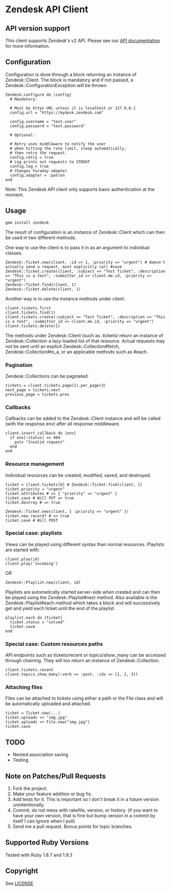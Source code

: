 # Zendesk API Client

## API version support

This client supports Zendesk's v2 API.  Please see our [API documentation](http://developer.zendesk.com) for more information.

## Configuration

Configuration is done through a block returning an instance of Zendesk::Client.
The block is mandatory and if not passed, a Zendesk::ConfigurationException will be thrown.

```
Zendesk.configure do |config|
  # Mandatory:

  # Must be https URL unless it is localhost or 127.0.0.1
  config.url = "https://mydesk.zendesk.com"

  config.username = "test.user"
  config.password = "test.password"

  # Optional:

  # Retry uses middleware to notify the user
  # when hitting the rate limit, sleep automatically,
  # then retry the request.
  config.retry = true
  # Log prints out requests to STDOUT
  config.log = true
  # Changes Faraday adapter
  config.adapter = :patron
end
```

Note: This Zendesk API client only supports basic authentication at the moment.

## Usage

    gem install zendesk

The result of configuration is an instance of Zendesk::Client which can then be used in two different methods.

One way to use the client is to pass it in as an argument to individual classes.

```
Zendesk::Ticket.new(client, :id => 1, :priority => "urgent") # doesn't actually send a request, must explicitly call #save
Zendesk::Ticket.create(client, :subject => "Test Ticket", :description => "This is a test", :submitter_id => client.me.id, :priority => "urgent")
Zendesk::Ticket.find(client, 1)
Zendesk::Ticket.delete(client, 1)
```

Another way is to use the instance methods under client.

```
client.tickets.first
client.tickets.find(1)
client.tickets.create(:subject => "Test Ticket", :description => "This is a test", :submitter_id => client.me.id, :priority => "urgent")
client.tickets.delete(1)
```

The methods under Zendesk::Client (such as .tickets) return an instance of Zendesk::Collection a lazy-loaded list of that resource.
Actual requests may not be sent until an explicit Zendesk::Collection#fetch, Zendesk::Collection#to_a, or an applicable methods such
as #each.

### Pagination

Zendesk::Collections can be paginated:

```
tickets = client.tickets.page(2).per_page(3)
next_page = tickets.next
previous_page = tickets.prev
```

### Callbacks

Callbacks can be added to the Zendesk::Client instance and will be called (with the response env) after all response middleware.

```
client.insert_callback do |env|
  if env[:status] == 404
    puts "Invalid request"
  end
end
```

### Resource management

Individual resources can be created, modified, saved, and destroyed.

```
ticket = client.tickets[0] # Zendesk::Ticket.find(client, 1)
ticket.priority = "urgent"
ticket.attributes # => { "priority" => "urgent" }
ticket.save # Will PUT => true
ticket.destroy # => true

Zendesk::Ticket.new(client, { :priority => "urgent" })
ticket.new_record? # => true
ticket.save # Will POST
```

### Special case: playlists

Views can be played using different syntax than normal resources.
Playlists are started with:

```
client.play(id)
client.play('incoming')
```

OR

```
Zendesk::Playlist.new(client, id)
```

Playlists are automatically started server-side when created and can then be played using the
Zendesk::Playlist#next method. Also available is the Zendesk::Playlist#each method which
takes a block and will successively get and yield each ticket until the end of the playlist.

```
playlist.each do |ticket|
  ticket.status = "solved"
  ticket.save
end
```

### Special case: Custom resources paths

API endpoints such as tickets/recent or topics/show_many can be accessed through chaining.
They will too return an instance of Zendesk::Collection.

```
client.tickets.recent
client.topics.show_many(:verb => :post, :ids => [1, 2, 3])
```


### Attaching files

Files can be attached to tickets using either a path or the File class and will
be automatically uploaded and attached.

```
ticket = Ticket.new(...)
ticket.uploads << "img.jpg"
ticket.uploads << File.new("img.jpg")
ticket.save
```

## TODO

* Nested association saving
* Testing

## Note on Patches/Pull Requests
1. Fork the project.
2. Make your feature addition or bug fix.
3. Add tests for it. This is important so I don't break it in a future version
   unintentionally.
4. Commit, do not mess with rakefile, version, or history. (if you want to have
   your own version, that is fine but bump version in a commit by itself I can
   ignore when I pull)
5. Send me a pull request. Bonus points for topic branches.

## Supported Ruby Versions

Tested with Ruby 1.8.7 and 1.9.3

## Copyright

See [LICENSE](https://github.com/zendesk/zendesk_api_client_rb/blob/master/LICENSE)
